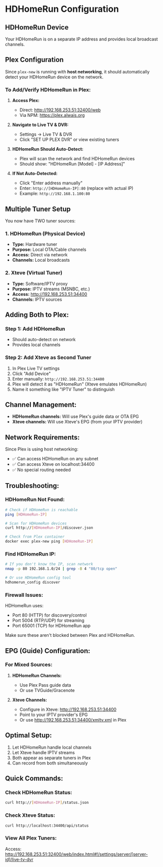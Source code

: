 # HDHomeRun Configuration

## HDHomeRun Device
Your HDHomeRun is on a separate IP address and provides local broadcast channels.

## Plex Configuration
Since `plex-new` is running with **host networking**, it should automatically detect your HDHomeRun device on the network.

### To Add/Verify HDHomeRun in Plex:

1. **Access Plex:**
   - Direct: http://192.168.253.51:32400/web
   - Via NPM: https://plex.alwais.org

2. **Navigate to Live TV & DVR:**
   - Settings → Live TV & DVR
   - Click "SET UP PLEX DVR" or view existing tuners

3. **HDHomeRun Should Auto-Detect:**
   - Plex will scan the network and find HDHomeRun devices
   - Should show: "HDHomeRun [Model] - [IP Address]"

4. **If Not Auto-Detected:**
   - Click "Enter address manually"
   - Enter: `http://[HDHomeRun-IP]:80` (replace with actual IP)
   - Example: `http://192.168.1.100:80`

## Multiple Tuner Setup
You now have TWO tuner sources:

### 1. HDHomeRun (Physical Device)
- **Type:** Hardware tuner
- **Purpose:** Local OTA/Cable channels
- **Access:** Direct via network
- **Channels:** Local broadcasts

### 2. Xteve (Virtual Tuner)
- **Type:** Software/IPTV proxy
- **Purpose:** IPTV streams (MSNBC, etc.)
- **Access:** http://192.168.253.51:34400
- **Channels:** IPTV sources

## Adding Both to Plex:

### Step 1: Add HDHomeRun
- Should auto-detect on network
- Provides local channels

### Step 2: Add Xteve as Second Tuner
1. In Plex Live TV settings
2. Click "Add Device"
3. Enter manually: `http://192.168.253.51:34400`
4. Plex will detect it as "HDHomeRun" (Xteve emulates HDHomeRun)
5. Name it something like "IPTV Tuner" to distinguish

## Channel Management:
- **HDHomeRun channels:** Will use Plex's guide data or OTA EPG
- **Xteve channels:** Will use Xteve's EPG (from your IPTV provider)

## Network Requirements:
Since Plex is using host networking:
- ✅ Can access HDHomeRun on any subnet
- ✅ Can access Xteve on localhost:34400
- ✅ No special routing needed

## Troubleshooting:

### HDHomeRun Not Found:
```bash
# Check if HDHomeRun is reachable
ping [HDHomeRun-IP]

# Scan for HDHomeRun devices
curl http://[HDHomeRun-IP]/discover.json

# Check from Plex container
docker exec plex-new ping [HDHomeRun-IP]
```

### Find HDHomeRun IP:
```bash
# If you don't know the IP, scan network
nmap -p 80 192.168.1.0/24 | grep -B 4 "80/tcp open"

# Or use HDHomeRun config tool
hdhomerun_config discover
```

### Firewall Issues:
HDHomeRun uses:
- Port 80 (HTTP) for discovery/control
- Port 5004 (RTP/UDP) for streaming
- Port 65001 (TCP) for HDHomeRun app

Make sure these aren't blocked between Plex and HDHomeRun.

## EPG (Guide) Configuration:

### For Mixed Sources:
1. **HDHomeRun Channels:**
   - Use Plex Pass guide data
   - Or use TVGuide/Gracenote

2. **Xteve Channels:**
   - Configure in Xteve: http://192.168.253.51:34400
   - Point to your IPTV provider's EPG
   - Or use http://192.168.253.51:34400/xmltv.xml in Plex

## Optimal Setup:
1. Let HDHomeRun handle local channels
2. Let Xteve handle IPTV streams
3. Both appear as separate tuners in Plex
4. Can record from both simultaneously

## Quick Commands:

### Check HDHomeRun Status:
```bash
curl http://[HDHomeRun-IP]/status.json
```

### Check Xteve Status:
```bash
curl http://localhost:34400/api/status
```

### View All Plex Tuners:
Access: http://192.168.253.51:32400/web/index.html#!/settings/server/[server-id]/live-tv-dvr